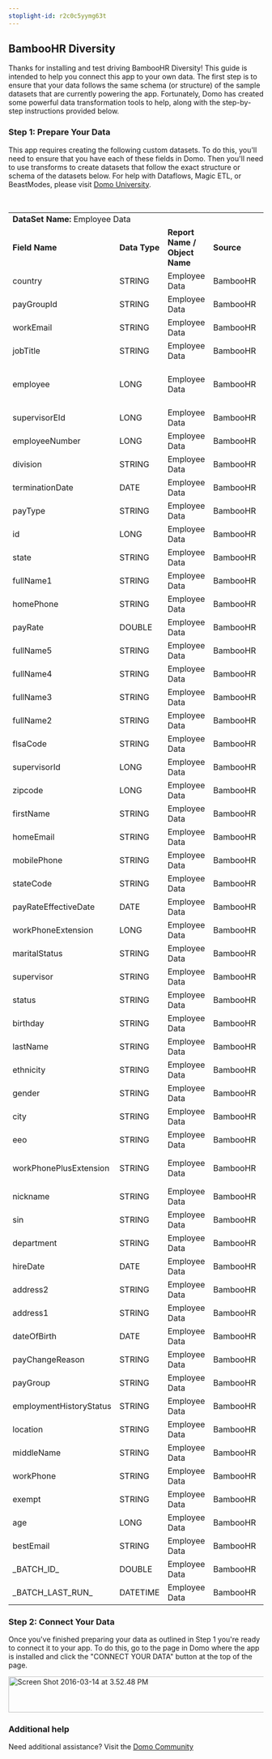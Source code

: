 ```yaml
---
stoplight-id: r2c0c5yymg63t
---
```


<div class="col-md-12 content-panel">
                <h2>BambooHR Diversity</h2>
                <p></p><p>Thanks for installing and test driving <span id="title">BambooHR Diversity</span>! This guide is intended to help you connect this app to your own data. The first step is to ensure that your data follows the same schema (or structure) of the sample datasets that are currently powering the app. Fortunately, Domo has created some powerful data transformation tools to help, along with the step-by-step instructions provided below.</p><div class="doc-row" id="Step%201:%20Identify%20Required%20Data%20Fields"><h3 class="doc-row-title">Step 1: Prepare Your Data</h3><div class="small-pad-bottom"><p>This app requires creating the following custom datasets. To do this, you'll need to ensure that you have each of these fields in Domo. Then you'll need to use transforms to create datasets that follow the exact structure or schema of the datasets below. For help with Dataflows, Magic ETL, or BeastModes, please visit <a href="https://university.domo.com/" target="_blank">Domo University</a>.</p></div>
                <br>
                <div id="custom-data-container"><table id="Employee-Data"><tbody><tr><td colspan="6"><strong>DataSet Name:</strong> <span class="value">Employee Data</span></td></tr><!--tr>    <td colspan="6"></td></tr--><tr><td><strong>Field Name</strong></td><td><strong>Data Type</strong></td><td><strong>Report Name / Object Name</strong></td><td><strong>Source </strong></td><td colspan="2"><strong>Description of Field</strong></td></tr><tr><td>country</td><td>STRING</td><td>Employee Data</td><td>BambooHR</td><td colspan="2">Country</td></tr><tr><td>payGroupId</td><td>STRING</td><td>Employee Data</td><td>BambooHR</td><td colspan="2">Pay group ID</td></tr><tr><td>workEmail</td><td>STRING</td><td>Employee Data</td><td>BambooHR</td><td colspan="2">Work email address</td></tr><tr><td>jobTitle</td><td>STRING</td><td>Employee Data</td><td>BambooHR</td><td colspan="2">Name of job title</td></tr><tr><td>employee</td><td>LONG</td><td>Employee Data</td><td>BambooHR</td><td colspan="2">Employee associated with tracked metrics</td></tr><tr><td>supervisorEId</td><td>LONG</td><td>Employee Data</td><td>BambooHR</td><td colspan="2">Supervisor electronic ID</td></tr><tr><td>employeeNumber</td><td>LONG</td><td>Employee Data</td><td>BambooHR</td><td colspan="2">Employee ID number</td></tr><tr><td>division</td><td>STRING</td><td>Employee Data</td><td>BambooHR</td><td colspan="2">Division</td></tr><tr><td>terminationDate</td><td>DATE</td><td>Employee Data</td><td>BambooHR</td><td colspan="2">Termination date</td></tr><tr><td>payType</td><td>STRING</td><td>Employee Data</td><td>BambooHR</td><td colspan="2">Pay type</td></tr><tr><td>id</td><td>LONG</td><td>Employee Data</td><td>BambooHR</td><td colspan="2">Identification number</td></tr><tr><td>state</td><td>STRING</td><td>Employee Data</td><td>BambooHR</td><td colspan="2">State</td></tr><tr><td>fullName1</td><td>STRING</td><td>Employee Data</td><td>BambooHR</td><td colspan="2">Full name</td></tr><tr><td>homePhone</td><td>STRING</td><td>Employee Data</td><td>BambooHR</td><td colspan="2">Home phone</td></tr><tr><td>payRate</td><td>DOUBLE</td><td>Employee Data</td><td>BambooHR</td><td colspan="2">Pay rate</td></tr><tr><td>fullName5</td><td>STRING</td><td>Employee Data</td><td>BambooHR</td><td colspan="2">Full name</td></tr><tr><td>fullName4</td><td>STRING</td><td>Employee Data</td><td>BambooHR</td><td colspan="2">Full name</td></tr><tr><td>fullName3</td><td>STRING</td><td>Employee Data</td><td>BambooHR</td><td colspan="2">Full name</td></tr><tr><td>fullName2</td><td>STRING</td><td>Employee Data</td><td>BambooHR</td><td colspan="2">Full name</td></tr><tr><td>flsaCode</td><td>STRING</td><td>Employee Data</td><td>BambooHR</td><td colspan="2">Flsa code</td></tr><tr><td>supervisorId</td><td>LONG</td><td>Employee Data</td><td>BambooHR</td><td colspan="2">Supervisor ID number</td></tr><tr><td>zipcode</td><td>LONG</td><td>Employee Data</td><td>BambooHR</td><td colspan="2">Zipcode</td></tr><tr><td>firstName</td><td>STRING</td><td>Employee Data</td><td>BambooHR</td><td colspan="2">First name</td></tr><tr><td>homeEmail</td><td>STRING</td><td>Employee Data</td><td>BambooHR</td><td colspan="2">Home email</td></tr><tr><td>mobilePhone</td><td>STRING</td><td>Employee Data</td><td>BambooHR</td><td colspan="2">Mobile phone number</td></tr><tr><td>stateCode</td><td>STRING</td><td>Employee Data</td><td>BambooHR</td><td colspan="2">State code</td></tr><tr><td>payRateEffectiveDate</td><td>DATE</td><td>Employee Data</td><td>BambooHR</td><td colspan="2">Efffective date of pay rate</td></tr><tr><td>workPhoneExtension</td><td>LONG</td><td>Employee Data</td><td>BambooHR</td><td colspan="2">Work phone extension</td></tr><tr><td>maritalStatus</td><td>STRING</td><td>Employee Data</td><td>BambooHR</td><td colspan="2">Marital status</td></tr><tr><td>supervisor</td><td>STRING</td><td>Employee Data</td><td>BambooHR</td><td colspan="2">Supervisor name</td></tr><tr><td>status</td><td>STRING</td><td>Employee Data</td><td>BambooHR</td><td colspan="2">Status</td></tr><tr><td>birthday</td><td>STRING</td><td>Employee Data</td><td>BambooHR</td><td colspan="2">Birthday</td></tr><tr><td>lastName</td><td>STRING</td><td>Employee Data</td><td>BambooHR</td><td colspan="2">Last name </td></tr><tr><td>ethnicity</td><td>STRING</td><td>Employee Data</td><td>BambooHR</td><td colspan="2">Ethnicity</td></tr><tr><td>gender</td><td>STRING</td><td>Employee Data</td><td>BambooHR</td><td colspan="2">Gender</td></tr><tr><td>city</td><td>STRING</td><td>Employee Data</td><td>BambooHR</td><td colspan="2">City</td></tr><tr><td>eeo</td><td>STRING</td><td>Employee Data</td><td>BambooHR</td><td colspan="2">Eeo </td></tr><tr><td>workPhonePlusExtension</td><td>STRING</td><td>Employee Data</td><td>BambooHR</td><td colspan="2">Work phone number plus extension</td></tr><tr><td>nickname</td><td>STRING</td><td>Employee Data</td><td>BambooHR</td><td colspan="2">Nickname</td></tr><tr><td>sin</td><td>STRING</td><td>Employee Data</td><td>BambooHR</td><td colspan="2">Sin</td></tr><tr><td>department</td><td>STRING</td><td>Employee Data</td><td>BambooHR</td><td colspan="2">Department name</td></tr><tr><td>hireDate</td><td>DATE</td><td>Employee Data</td><td>BambooHR</td><td colspan="2">Date of fire</td></tr><tr><td>address2</td><td>STRING</td><td>Employee Data</td><td>BambooHR</td><td colspan="2">Address</td></tr><tr><td>address1</td><td>STRING</td><td>Employee Data</td><td>BambooHR</td><td colspan="2">Address</td></tr><tr><td>dateOfBirth</td><td>DATE</td><td>Employee Data</td><td>BambooHR</td><td colspan="2">Date of birth</td></tr><tr><td>payChangeReason</td><td>STRING</td><td>Employee Data</td><td>BambooHR</td><td colspan="2">Reason for pay change</td></tr><tr><td>payGroup</td><td>STRING</td><td>Employee Data</td><td>BambooHR</td><td colspan="2">Pay group</td></tr><tr><td>employmentHistoryStatus</td><td>STRING</td><td>Employee Data</td><td>BambooHR</td><td colspan="2">Employeement History Status </td></tr><tr><td>location</td><td>STRING</td><td>Employee Data</td><td>BambooHR</td><td colspan="2">Location</td></tr><tr><td>middleName</td><td>STRING</td><td>Employee Data</td><td>BambooHR</td><td colspan="2">Middle name</td></tr><tr><td>workPhone</td><td>STRING</td><td>Employee Data</td><td>BambooHR</td><td colspan="2">Work phone number</td></tr><tr><td>exempt</td><td>STRING</td><td>Employee Data</td><td>BambooHR</td><td colspan="2">Exempt</td></tr><tr><td>age</td><td>LONG</td><td>Employee Data</td><td>BambooHR</td><td colspan="2">Age</td></tr><tr><td>bestEmail</td><td>STRING</td><td>Employee Data</td><td>BambooHR</td><td colspan="2">Best Email </td></tr><tr><td>_BATCH_ID_</td><td>DOUBLE</td><td>Employee Data</td><td>BambooHR</td><td colspan="2">Batch ID number</td></tr><tr><td>_BATCH_LAST_RUN_</td><td>DATETIME</td><td>Employee Data</td><td>BambooHR</td><td colspan="2">Time last batch was run</td></tr></tbody></table><div class="doc-row medium-pad-top">
                <h3 class="doc-row-title">Step 2: Connect Your Data</h3>
                <div class="small-pad-bottom">
                    <p>Once you've finished preparing your data as outlined in Step 1 you're ready to connect it to your app. To do this, go to the page in Domo where the app is installed and click the "CONNECT YOUR DATA" button at the top of the page.</p>
                    <p class="small-pad">
                    <img class="alignnone size-full wp-image-1207" src="https://s3.amazonaws.com/development.domo.com/wp-content/uploads/2016/03/14155707/Screen-Shot-2016-03-14-at-3.52.48-PM1.png" alt="Screen Shot 2016-03-14 at 3.52.48 PM" width="1158" height="71">
                    </p>
                    <div id="ooyalaplayer-IyYTc1MjE61NwLdtrxXvZuhH-dSGbWnR" class="ooyalaplayer"></div>
                    <script>
                        OO.ready(function() {
                            OO.Player.create("ooyalaplayer-IyYTc1MjE61NwLdtrxXvZuhH-dSGbWnR", "IyYTc1MjE61NwLdtrxXvZuhH-dSGbWnR", {
                                height: 380
                            });
                        });
                    </script>
                </div>
                <h3 class="doc-row-title">Additional help</h3>
                <div class="small-pad-bottom">
                    <p>Need additional assistance? Visit the <a href="https://dojo.domo.com">Domo Community</a></p>
                </div>
            </div></div></div><p></p>            </div>